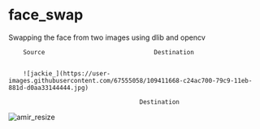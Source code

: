 # face_swap

Swapping the face from two images using dlib and opencv


 		Source     							Destination


		![jackie_](https://user-images.githubusercontent.com/67555058/109411668-c24ac700-79c9-11eb-881d-d0aa33144444.jpg)   

										Destination

![amir_resize](https://user-images.githubusercontent.com/67555058/109411740-2ff6f300-79ca-11eb-8baa-5757fc90e49b.jpg)
     

